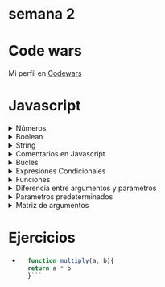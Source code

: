 # semana 2

# Code wars
Mi perfil en [Codewars](https://www.codewars.com/users/Digit4l) 

# Javascript
<details>
<summary>Números</summary>
    <ul>
    <li> En expresiones que involucran valores numéricos y de cadena con el operador `+`, JavaScript convierte los valores numéricos en cadenas
    </li>
    <li> Operadores (+,-,/,\*) </li>
    </ul>
</details>
<details>
<summary>Boolean</summary>
    <ul>
        <li> Operadores (!, &&, ||)</li>
        <li> Solo puede tener los valores true o false. </li>
        <li> Estos se pueden combinar en expresiones lógicas mediante los operadores lógicos (Y, O, NO,). Un ejemplo de este tipo de expresiones serían:
        <ul>
            <li> verdadero <b>Y</b> falso → falso </li>
            <li> falso <b>O</b> verdadero → verdadero</li>
            <li> <b>NO</b> verdadero → falso </li>
        </ul>
        </li>
    </ul>
</details>
<details>
<summary>String</summary>
    <ul>
    <li> Una secuencia de caracteres que representan un valor de texto. Por ejemplo: <code>"Hola"</code> </li>
    <li> propiedades (length, charAt, [])</li>
    <li> null </li>
    <ul>
        <li> Una palabra clave especial que denota un valor <b>nulo</b>. (Dado que JavaScript distingue entre mayúsculas y minúsculas, <b>null</b> no es lo mismo que <b>Null</b>, <b>NULL</b> o cualquier otra variante). </li>
    </ul>
    <li> undefined </li>
    <ul>
        <li> Una propiedad de alto nivel cuyo valor no está definido. </li>
    </ul>
    <ul>
</details>
<details>
<summary>Comentarios en Javascript</summary>
    <ul>
    <li> linea comentada <br>
    <code>
        // un comentario de una línea
    </code>
    </li>
    <li> 
    bloque comentado <br>
    <code>
    /* bloque <br>
    comentado*/
    </code>
    </li>
    <ul>
</details>

<details>
<summary>Bucles</summary>
    <ul>
    <li>While</li>
    <li>For</li>
    </ul>
</details>

<details>
<summary>Expresiones Condicionales</summary>
    <ul>
    <li> Una expresión condicional es un conjunto de instrucciones que se ejecutarán si una condición especificada es verdadera. JavaScript admite dos expresiones condicionales: <b>if...else</b> y <b>switch</b> .</li>
<details><summary><b>if... else</b></summary>
    <ul>
    <li> Una declaración <b>if</b> se ve así: </li>
        if (condition) 
        {
        statement_1;
        } else 
        {
        statement_2;}
    <li> Aquí, la condition puede ser cualquier expresión que se evalúe como <b>true</b> o <b>false</b>. 
    Si `condition` se evalúa como <b>true</b>, se ejecuta <b>statement_1</b>. De lo contrario, se ejecuta <b>statement_2</b>. <b>statement_1</b> y <b>statement_2</b> pueden ser cualquier declaración, incluidas otras declaraciones <b>if</b> anidadas.
    </li>
    <li> También puedes componer las declaraciones usando else if para que se prueben varias condiciones en secuencia, de la siguiente manera: </li>
        if (condition_1) 
        {<br>
        statement_1; <br>
        } else if (condition_2) { <br>
        statement_2;} <br>
        else if (condition_n) {<br>
        statement_n;<br>
        } else {<br>
        statement_last;<br>
        }
    <li> En el caso de múltiples condiciones, solo se ejecutará la primera condición lógica que se evalúe como <b>true</b> </li>
    </ul>
</details>
<details><summary><b>Switch</b></summary>
    <ul>
        <li> Una instrucción <b>switch</b> permite que un programa evalúe una expresión e intente hacer coincidir el valor de la expresión con una etiqueta <b>case</b>. Si la encuentra, el programa ejecuta la declaración asociada.
        Una <b>instrucción</b> switch se ve así: </li>
        switch (expression) {
            case label_1:
                statements_1
                [break;]
            case label_2:
                statements_2
                [break;]
                …
            default:
                statements_def
                [break;]
            }
        <li> JavaScript evalúa la instrucción <b>switch</b> anterior de la siguiente manera:</li>
        <ul>
            <li> El programa primero busca una cláusula case con una etiqueta que coincida con el valor de expresión y luego transfiere el control a esa cláusula, ejecutando las declaraciones asociadas.</li>
            <li> Si no se encuentra una etiqueta coincidente, el programa busca la cláusula opcional `default`:</li>
            <ul>
                <li> Si se encuentra una cláusula `default`, el programa transfiere el control a esa cláusula, ejecutando las declaraciones asociadas.</li>
                <li> Si no se encuentra una cláusula `default`, el programa reanuda la ejecución en la declaración que sigue al final de `switch`.</li>
                <li> (Por convención, la cláusula `default` está escrita como la última cláusula, pero no es necesario que sea así).</li>
            </ul>
        </ul>
        <li>Declaraciones <b>break</b>
        <ul>
            <li>La declaración opcional break asociada con cada cláusula <b>case</b> asegura que el programa salga de <b>switch</b> una vez que se ejecuta la instrucción coincidente, y luego continúa la ejecución en la declaración que sigue a <b>switch</b>. Si se omite <b>>break</b>, el programa continúa la ejecución dentro de la instrucción <b>switch</b> (y evaluará el siguiente <b>case</b>, y así sucesivamente).</li>
        </ul>
</ul>
</details>
    </ul>
</details>
<details><summary>Funciones</summary>
<ul>
    <li>Las funciones son uno de los bloques de construcción y es similar a un procedimiento. </li>
    <li>Una <b>función</b> es un conjunto de instrucciones que realiza una tarea o calcula un valor, pero para que un procedimiento califique como función, debe tomar alguna entrada y devolver una salida donde hay alguna relación obvia entre la entrada y la salida. Para usar una función, debes definirla en algún lugar del ámbito desde el que deseas llamarla.</li>
    <details><summary>Definir funciones</summary>
    <ul>
    <li>El nombre de la función.</li>
    <li>Una lista de parámetros de la función, entre paréntesis y separados por comas.</li>
    <li>Las declaraciones de JavaScript que definen la función, encerradas entre llaves, <code>{ ... }</code></li>
    <b>ejemplo</b>    
        function square(number) {
        return number * number;
        }
    <li>La función <code>square</code> toma un parámetro, llamado <code>number</code>. La función consta de una declaración que dice devuelva el parámetro de la función (es decir, <code>number</code>) multiplicado por sí mismo. La instrucción <code>return</code> especifica el valor devuelto por la función:<br>
    <code>return number * number; </code></li>
    </ul>
</ul>
<ul>
    <details><summary>Expresion <b>function</b></summary>
    <ul>
        <li>Si bien la declaración de función anterior sintácticamente es una declaración, las funciones también se pueden crear mediante una expresión function.</li>
        <li>Esta función puede ser anónima; no tiene por qué tener un nombre. Por ejemplo, la función square se podría haber definido como:</li>
        <li><code>
        const square = function(number) { return number * number }
        var x = square(4) // x obtiene el valor 16
        </code></li>
    </ul>
</details>
    <details><summary>Llamar <b>function</b></summary>
    <ul>
    <li><b>Definir</b> una función no la ejecuta. Definirla simplemente nombra la función y especifica qué hacer cuando se llama a la función.</li>
    <li><b>Llamar</b> a la función en realidad lleva a cabo las acciones especificadas con los parámetros indicados. Por ejemplo, si defines la función <code>square</code>, podrías llamarla de la siguiente manera:</li>
    <li><code>square(5);</code></li>
    <li>La declaración anterior llama a la función con un argumento de <code>5</code>. La función ejecuta sus declaraciones y devuelve el valor <code>25</code>.
    Las funciones deben estar dentro del ámbito cuando se llaman, pero la declaración de la función se puede elevar (cuando aparece debajo de la llamada en el código), como en este ejemplo: </li>
    <li><code>console.log(square(5));    
    /* ... */
    function square(n) { return n * n }
    </code></li>
    <li>El ámbito de una función es la función en la que se declara (o el programa completo, si se declara en el nivel superior).</li>
    </ul>
</details>
    <details><summary>Ámbito de <b>function</b></summary>
    <ul>
    <li>No se puede acceder a las variables definidas dentro de una función desde cualquier lugar fuera de la función, porque la variable se define solo en el ámbito de la función. Sin embargo, una función puede acceder a todas las variables y funciones definidas dentro del ámbito en el que está definida.</li>
    <li>En otras palabras, una función definida en el ámbito global puede acceder a todas las variables definidas en el ámbito global. Una función definida dentro de otra función también puede acceder a todas las variables definidas en su función principal y a cualquier otra variable a la que tenga acceso la función principal.</li>
    </ul>
</ul>
</details>
<details><summary>Diferencia entre argumentos y parametros</summary></details>
<details><summary>Parametros predeterminados</summary></details>
<details><summary>Matriz de argumentos</summary></details>

# Ejercicios
- ```javascript
    function multiply(a, b){
    return a * b
    }```    